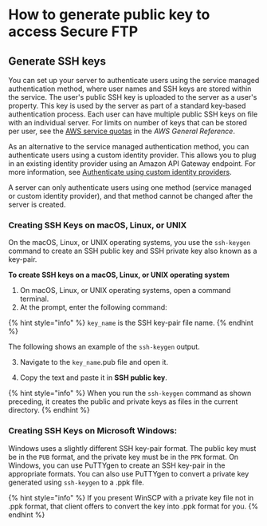 # How to generate public key to access Secure FTP

## Generate SSH keys

 You can set up your server to authenticate users using the service managed authentication method, where user names and SSH keys are stored within the service. The user's public SSH key is uploaded to the server as a user's property. This key is used by the server as part of a standard key-based authentication process. Each user can have multiple public SSH keys on file with an individual server. For limits on number of keys that can be stored per user, see the [AWS service quotas](https://docs.aws.amazon.com/general/latest/gr/aws_service_limits.html) in the _AWS General Reference_.

 As an alternative to the service managed authentication method, you can authenticate users using a custom identity provider. This allows you to plug in an existing identity provider using an Amazon API Gateway endpoint. For more information, see [Authenticate using custom identity providers](https://docs.aws.amazon.com/transfer/latest/userguide/authenticating-users.html#authentication-custom-ip).

A server can only authenticate users using one method \(service managed or custom identity provider\), and that method cannot be changed after the server is created.

### Creating SSH Keys on macOS, Linux, or UNIX

On the macOS, Linux, or UNIX operating systems, you use the `ssh-keygen` command to create an SSH public key and SSH private key also known as a key-pair.

**To create SSH keys on a macOS, Linux, or UNIX operating system**

1. On macOS, Linux, or UNIX operating systems, open a command terminal.
2.  At the prompt, enter the following command: 

{% hint style="info" %}
 `key_name` is the SSH key-pair file name.
{% endhint %}

The following shows an example of the `ssh-keygen` output.

3. Navigate to the `key_name`.pub file and open it.  

4.  Copy the text and paste it in **SSH public key**.

{% hint style="info" %}
  When you run the `ssh-keygen` command as shown preceding, it creates the public and private keys as files in the current directory.
{% endhint %}

### Creating SSH Keys on Microsoft Windows:

Windows uses a slightly different SSH key-pair format. The public key must be in the `PUB` format, and the private key must be in the `PPK` format. On Windows, you can use PuTTYgen to create an SSH key-pair in the appropriate formats. You can also use PuTTYgen to convert a private key generated using `ssh-keygen` to a .ppk file.

{% hint style="info" %}
If you present WinSCP with a private key file not in .ppk format, that client offers to convert the key into .ppk format for you.
{% endhint %}



